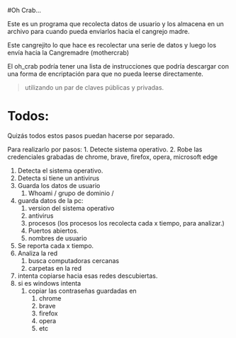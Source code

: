 #Oh Crab...

Este es un programa que recolecta datos de usuario y los almacena en un archivo para cuando pueda enviarlos hacia el cangrejo madre.

Este cangrejito lo que hace es recolectar una serie de datos y luego los envía hacia la Cangremadre (mothercrab)

El oh_crab podría tener una lista de instrucciones que podría descargar con una forma de encriptación para que no pueda leerse directamente.
> utilizando un par de claves públicas y privadas.



# Todos:

Quizás todos estos pasos puedan hacerse por separado.

Para realizarlo por pasos:
    1. Detecte sistema operativo.
    2. Robe las credenciales grabadas de chrome, brave, firefox, opera, microsoft edge

1. Detecta el sistema operativo.
2. Detecta si tiene un antivirus
3. Guarda los datos de usuario
   1. Whoami / grupo de dominio /
4. guarda datos de la pc:
   1. version del sistema operativo
   2. antivirus
   3. procesos (los procesos los recolecta cada x tiempo, para analizar.)
   4. Puertos abiertos.
   5. nombres de usuario
5. Se reporta cada x tiempo.
6. Analiza la red
   1. busca computadoras cercanas
   2. carpetas en la red
7. intenta copiarse hacia esas redes descubiertas.
8. si es windows intenta
   1. copiar las contraseñas guardadas en
      1. chrome
      2. brave
      3. firefox
      4. opera
      5. etc
   